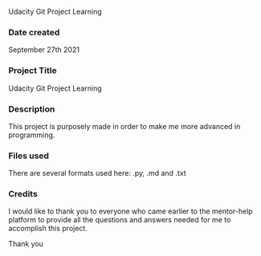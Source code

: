 Udacity Git Project Learning

### Date created
September 27th 2021

### Project Title
Udacity Git Project Learning

### Description
This project is purposely made in order to make me more advanced in programming.

### Files used
There are several formats used here: .py, .md and .txt

### Credits
I would like to thank you to everyone who came earlier to the mentor-help platform to provide all the questions and answers needed for me to accomplish this project.

Thank you
